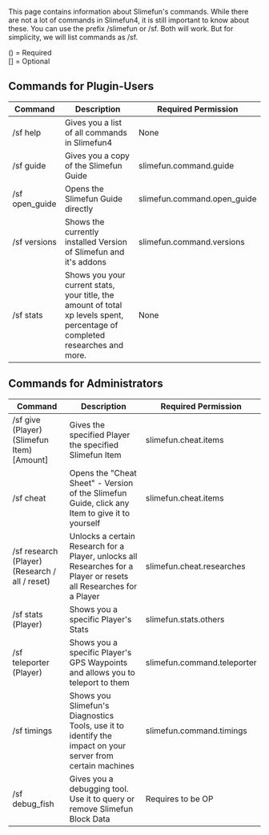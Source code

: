 This page contains information about Slimefun's commands.
While there are not a lot of commands in Slimefun4, it is still important to know about these.
You can use the prefix /slimefun or /sf. Both will work.
But for simplicity, we will list commands as /sf.

() = Required
<br>
[] = Optional

## Commands for Plugin-Users
| Command | Description | Required Permission |
| ----------- | ------------------- | --------- |
| /sf help | Gives you a list of all commands in Slimefun4 | None |
| /sf guide | Gives you a copy of the Slimefun Guide | slimefun.command.guide |
| /sf open_guide | Opens the Slimefun Guide directly | slimefun.command.open_guide |
| /sf versions | Shows the currently installed Version of Slimefun and it's addons | slimefun.command.versions |
| /sf stats | Shows you your current stats, your title, the amount of total xp levels spent, percentage of completed researches and more. | None |

## Commands for Administrators
| Command | Description | Required Permission |
| ----------- | ------------------- | --------- |
| /sf give (Player) (Slimefun Item) [Amount] | Gives the specified Player the specified Slimefun Item | slimefun.cheat.items |
| /sf cheat | Opens the "Cheat Sheet" - Version of the Slimefun Guide, click any Item to give it to yourself | slimefun.cheat.items |
| /sf research (Player) (Research / all / reset) | Unlocks a certain Research for a Player, unlocks all Researches for a Player or resets all Researches for a Player | slimefun.cheat.researches |
| /sf stats (Player) | Shows you a specific Player's Stats | slimefun.stats.others |
| /sf teleporter (Player) | Shows you a specific Player's GPS Waypoints and allows you to teleport to them | slimefun.command.teleporter |
| /sf timings | Shows you Slimefun's Diagnostics Tools, use it to identify the impact on your server from certain machines | slimefun.command.timings |
| /sf debug_fish | Gives you a debugging tool. Use it to query or remove Slimefun Block Data | Requires to be OP |
